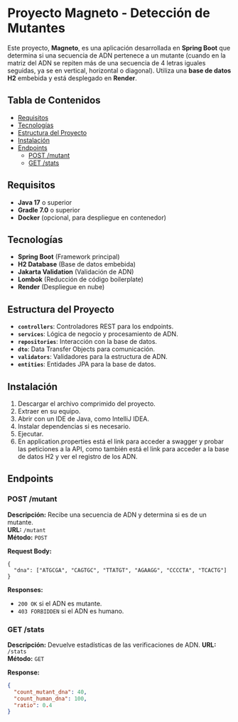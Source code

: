 # Proyecto Magneto - Detección de Mutantes

Este proyecto, **Magneto**, es una aplicación desarrollada en **Spring Boot** que determina si una secuencia de ADN pertenece a un mutante (cuando en la matriz del ADN se repiten más de una secuencia de 4 letras iguales seguidas, ya se en vertical, horizontal o diagonal). Utiliza una **base de datos H2** embebida y está desplegado en **Render**.

## Tabla de Contenidos
- [Requisitos](#requisitos)
- [Tecnologías](#tecnologías)
- [Estructura del Proyecto](#estructura-del-proyecto)
- [Instalación](#instalación)
- [Endpoints](#endpoints)
  - [POST /mutant](#post-mutant)
  - [GET /stats](#get-stats)

## Requisitos

- **Java 17** o superior
- **Gradle 7.0** o superior
- **Docker** (opcional, para despliegue en contenedor)

## Tecnologías

- **Spring Boot** (Framework principal)
- **H2 Database** (Base de datos embebida)
- **Jakarta Validation** (Validación de ADN)
- **Lombok** (Reducción de código boilerplate)
- **Render** (Despliegue en nube)

## Estructura del Proyecto

- **`controllers`**: Controladores REST para los endpoints.
- **`services`**: Lógica de negocio y procesamiento de ADN.
- **`repositories`**: Interacción con la base de datos.
- **`dto`**: Data Transfer Objects para comunicación.
- **`validators`**: Validadores para la estructura de ADN.
- **`entities`**: Entidades JPA para la base de datos.

## Instalación

1. Descargar el archivo comprimido del proyecto.
2. Extraer en su equipo.
3. Abrir con un IDE de Java, como IntelliJ IDEA.
4. Instalar dependencias si es necesario.
5. Ejecutar.
6. En application.properties está el link para acceder a swagger y probar las peticiones a la API, como también está el link para acceder a la base de datos H2 y ver el registro de los ADN.
  
## Endpoints

### POST /mutant
**Descripción:** Recibe una secuencia de ADN y determina si es de un mutante.  
**URL:** `/mutant`  
**Método:** `POST`

**Request Body:**
```
{
  "dna": ["ATGCGA", "CAGTGC", "TTATGT", "AGAAGG", "CCCCTA", "TCACTG"]
}
```
**Responses:**
- `200 OK` si el ADN es mutante.
- `403 FORBIDDEN` si el ADN es humano.

### GET /stats
**Descripción:** Devuelve estadísticas de las verificaciones de ADN. 
**URL:** `/stats`  
**Método:** `GET`

**Response:**
```json
{
  "count_mutant_dna": 40,
  "count_human_dna": 100,
  "ratio": 0.4
}
```

